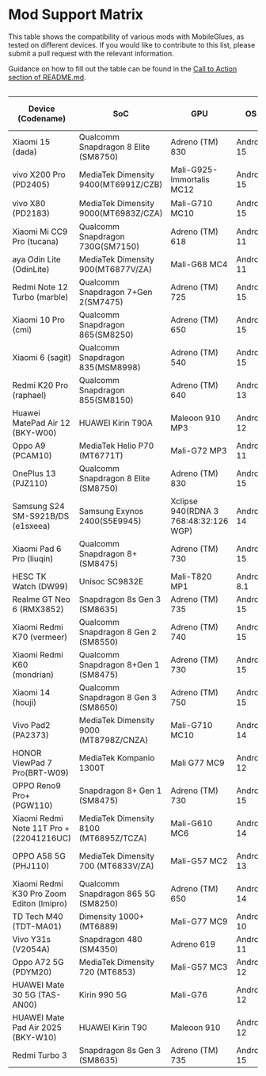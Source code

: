 # Mod Support Matrix

This table shows the compatibility of various mods with MobileGlues, as tested on different devices. If you would like to contribute to this list, please submit a pull request with the relevant information.

Guidance on how to fill out the table can be found in the [Call to Action section of README.md](https://github.com/Swung0x48/MobileGlues-release/blob/main/README.md#call-to-action).


<div style="overflow-x: auto;">

| **Device (Codename)**           | **SoC**                      | **GPU**                   | **OS**       | **Additional Drivers/Plugins in use**       | **MobileGlues**    | **Minecraft**       | **ModLoader**       | **Sodium**        | **Iris**        | **Indium**       | **Distant Horizon**   | **Xaero's Minimap**       | **Xaero's World Map**    | **Create**                       | **TaCZ**               | **Entity Texture Features**        | **Modern UI**    | **Continuity** | **Jade** | **Inventory HUD+** | **Just Enough Items** | **Report**|
| ------------------------------- | ---------------------------- | ------------------------- | ------------ | ------------------------------------------- | ------------------ | ------------------- | ------------------- | ----------------- | --------------- | ---------------- | --------------------- | ------------------------- | ------------------------ | -------------------------------- | ---------------------- | ---------------------------------- | ------------------------------------ | --------------------------------- | ------------------- | ------------------------------------------------------------------------------------------------- |- | - |
| Xiaomi 15 (dada)                | Qualcomm Snapdragon 8 Elite (SM8750)           | Adreno (TM) 830                | Android 15   | N/A                                         | 1.1.0.1            | 1.20.1              | Fabric 0.16.10      | ✅(0.5.11)        | ✅(1.7.2)      | ✅(1.0.34)       | ✅(2.2.1-a)          | ✅(25.0.0)                | ✅(1.39.2)              | ✅(fabric-0.5.1-j)               | ✅(1.0.2)             | ?                                  | ✅(3.11.1.6)    |?|?|?|?| [dada.md](./DeviceReports/dada.md)     |
| vivo X200 Pro (PD2405)          | MediaTek Dimensity 9400(MT6991Z/CZB)               | Mali-G925-Immortalis MC12 | Android 15   | ANGLE                                       | 1.1.0.1            | 1.20.1              | Fabric 0.16.10      | ✅(0.5.11)        | ✅(1.7.5)      | ✅(1.0.36)       | ?                    | ✅(25.0.0)                | ✅(1.39.4)              | ✅(fabric-0.5.1-j)<sup>*</sup>    | ✅(1.0.2)             | ?                                  | ?               |?|?|?|?| [PD2405.md](./DeviceReports/PD2405.md) |
| vivo X80 (PD2183)          | MediaTek Dimensity 9000(MT6983Z/CZA)               | Mali-G710 MC10 | Android 15   | ANGLE                                       | 1.1.0.1            | 1.20.1              | Fabric 0.16.10      | ✅(0.6.9)        | ✅(1.8.8)      | ✅(1.0.36)       | ?                    | ✅(25.0.0)                | ✅(1.39.4)              | ✅(fabric-0.5.1-j)<sup>*</sup>    | ✅(1.0.2)             | ?                                  | ?               |?|?|?|?| [PD2183.md](./DeviceReports/PD2183.md) |
| Xiaomi Mi CC9 Pro (tucana)      | Qualcomm Snapdragon 730G(SM7150)              | Adreno (TM) 618                | Android 11   | N/A                                         | 1.1.0.1            | 1.21.4              | Fabric 0.16.10      | ✅(0.6.6)         | ✅(1.8.5)      | ?                 | ?                    | ✅(25.0.0)                | ✅(1.39.2)              | ?                                 | ?                     | ✅(6.2.10)                         | ?               |?|?|?|?| [tucana.md](./DeviceReports/tucana.md) |
| aya Odin Lite (OdinLite)        | MediaTek Dimensity 900(MT6877V/ZA)                | Mali-G68 MC4              | Android 11   | N/A                                         | 1.1.0.1            | 1.21.1              | Fabric 0.16.10      | ✅(0.6.9)         | ✅(1.8.8)      | ?                 | ?                    | ✅(25.1.0)                | ✅(1.39.4)              | ?                                 | ?                     | ?                                  | ?                |?|?|?|?| [OdinLite.md](./DeviceReports/OdinLite.md) |
| Redmi Note 12 Turbo (marble)    | Qualcomm Snapdragon 7+Gen 2(SM7475)            | Adreno (TM) 725                | Android 15   | N/A                                         | 1.1.0.2            | 1.21.1              | Fabric 0.16.10      | ✅(0.6.9)         | ✅(1.8.8)      | ✅(1.0.35)       | ✅(2.3.0-b)           | ✅(25.1.0)                | ✅(1.39.4)              | ?                                 | ?                     | ?                                  | ✅(3.11.1.9)                |✅(3.0.0)|✅(15.9.3)|✅(3.4.26)|✅(19.21.0.247)| [marble.md](./DeviceReports/marble.md) |
| Xiaomi 10 Pro (cmi)             | Qualcomm Snapdragon 865(SM8250)               | Adreno (TM) 650                | Android 15   | N/A                                         | 1.1.0.1            | 1.20.1              | Fabric 0.16.10      | ✅(0.5.13)        | ✅(1.7.6)      | ✅(1.0.36)       | ✅(2.2.1-a)          | ✅(25.1.0)                | ✅(1.39.4)              | ✅(fabric-0.5.1-j)               | ✅(1.0.2-hotfix3)     | ✅(6.2.9)                         | ✅(3.11.1.6)    |?|?|?|?| [cmi.md](./DeviceReports/cmi.md) |
| Xiaomi 6 (sagit)  | Qualcomm Snapdragon 835(MSM8998)            | Adreno (TM) 540  | Android 15   | N/A                                         | 1.1.0.2            | 1.21.1              | Fabric 0.16.10      | ✅(0.6.9)         | ✅(1.8.8)      | ✅(1.0.35)       | ❌(2.3.0-b)           | ✅(25.1.0)                | ✅(1.39.4)              | ?                                 | ?                     | ?                                  | ✅(3.11.1.9)                |✅(3.0.0)|✅(15.9.3)|✅(3.4.26)|✅(19.21.0.247)| [sagit.md](./DeviceReports/sagit.md) |
| Redmi K20 Pro (raphael)         | Qualcomm Snapdragon 855(SM8150)               | Adreno (TM) 640                | Android 13   | N/A                                         | 1.1.0.1            | 1.20.1              | Fabric 0.16.10      | ✅(0.5.13)        | ✅(1.7.6)      | ✅(1.0.36)        | ✅(2.2.1-a)          | ✅(25.1.0)                | ✅(1.39.4)              | ✅(fabric-0.5.1-j)               | ✅(1.0.2-hotfix3)     | ✅(6.2.9)                         | ✅(3.11.1.6)    |?|?|?|?| [raphael.md](./DeviceReports/raphael.md) |
| Huawei MatePad Air 12 (BKY-W00) | HUAWEI Kirin T90A                   | Maleoon 910 MP3             | Android 12   | N/A                                         | 1.1.0.1            | 1.21.1              | Fabric 0.16.10      | ✅(0.6.5)         | *️⃣(1.8.1)      | ?                 | ✅(2.2.1-a)         | ✅(25.1.0)                | ✅(1.39.4)              | ?                                 | ?                     | ?                                  | ✅(3.11.1.9)     |?|?|?|?| [BKY-W00.md](./DeviceReports/BKY-W00.md) |
| Oppo A9 (PCAM10)                | MediaTek Helio P70 (MT6771T) | Mali-G72 MP3              | Android 11   | ANGLE                                       | 1.1.0.1            | 1.21.4              | Fabric 0.16.10      | ✅(0.6.10)        | ✅(1.8.8)      | ?                 | ?                    | ✅(25.1.0)                | ✅(1.39.4)              | ?                                 | ?                     | ✅(6.2.10)                        | ✅(3.11.1.11)    |✅(3.0.0)|✅(17.2.2)|✅(3.4.27)|?| [PCAM10.md](./DeviceReports/PCAM10.md) |
| OnePlus 13 (PJZ110)             | Qualcomm Snapdragon 8 Elite (SM8750)  | Adreno (TM) 830           | Android 15   | N/A                                         | 1.1.0.1            | 1.21.4              | Fabric 0.16.10      | ✅(0.6.10)        | ✅(1.8.8)      | ?                 | ?                    | ✅(25.1.0)                | ✅(1.39.4)              | ?                                 | ?                     | ✅(6.2.10)                        | ?                 | ?|?|?|?|[PJZ110.md](./DeviceReports/PJZ110.md) |
| Samsung S24 SM-S921B/DS (e1sxeea) | Samsung Exynos 2400(S5E9945) | Xclipse 940(RDNA 3 768:48:32:126 WGP) | Android 14 | N/A (vendor ES driver is already ANGLE) | 1.1.0.1 | 1.21.4 | Fabric 0.16.10 | ✅(0.6.10) | ✅(1.8.8) | ? | ? | ✅(25.1.0) | ✅(1.39.4) | ? | ? | ? | ? |?|?|?|?| [e1sxeea.md](./DeviceReports/e1sxeea.md) |
| Xiaomi Pad 6 Pro (liuqin)         | Qualcomm Snapdragon 8+(SM8475)              | Adreno (TM) 730                | Android 15   | N/A                                         | 1.1.0.1            | 1.20.1              | Fabric 0.16.10      | ✅(0.5.13)        | ✅(1.7.6)      | ✅(1.0.36)       | ✅(2.2.1-a)          | ✅(25.1.0)                | ✅(1.39.4)              | ✅(fabric-0.5.1-j)               | ✅(1.0.2-hotfix3)     | ✅(6.2.9)                         | ✅(3.11.1.6)    |?|?|?|?| [liuqin.md](./DeviceReports/liuqin.md) |
| HESC TK Watch (DW99)              | Unisoc SC9832E                   | Mali-T820 MP1              | Android 8.1  | N/A                                         | 1.1.0.1            | 1.20.1              | Fabric 0.16.10      | ✅(0.5.13)        | ✅(1.7.6)      | ✅(1.0.36)       | ✅(2.2.1-a)          | ✅(25.1.0)                | ✅(1.39.4)              | ✅(fabric-0.5.1-j)               | ✅(1.0.2-hotfix3)     | ✅(6.2.9)                         | ✅(3.11.1.6)    |?|?|?|?| [DW99.md](./DeviceReports/DW99.md) |
| Realme GT Neo 6 (RMX3852)             |Snapdragon 8s Gen 3 (SM8635) | Adreno (TM) 735           | Android 15   | N/A                                         | 1.1.0.1            | 1.21.4              | Fabric 0.16.10      | ✅(0.6.10)        | ✅(1.8.8)      | ?                 | ?                    | ✅(25.1.0)                | ✅(1.39.4)              | ?                                 | ?                     | ✅(6.2.10)                        | ✅(3.11.1.11) | ✅(3.0.0) | ✅(17.2.2) | ✅(3.4.27) | ?                  | [RMX3852.md](./DeviceReports/RMX3852.md) |
| Xiaomi Redmi K70 (vermeer) | Qualcomm Snapdragon 8 Gen 2 (SM8550) | Adreno (TM) 740 | Android 15 | N/A | 1.1.0.1 | 1.20.1 | Fabric 0.16.10 | ✅(0.5.13) | ✅(1.7.6) | ✅(1.0.36) | ❌(2.2.1-a) | ✅(25.1.0) | ✅(1.39.4) | ✅(fabric-0.5.1-j) | ✅(1.0.2-hotfix3) | ? | ✅(3.11.1.6) | ? | ? | ? | ? | [23113RKC6C.md](./DeviceReports/23113RKC6C.md) |
| Xiaomi Redmi K60 (mondrian) | Qualcomm Snapdragon 8+Gen 1 (SM8475) | Adreno (TM) 730 | Android 15 | N/A | 1.1.0.1 | 1.20.1 | Fabric 0.16.10 | ✅(0.5.13) | ✅(1.7.6) | ✅(1.0.36) | ❌(2.2.1-a) | ✅(25.1.0) | ✅(1.39.4) | ✅(fabric-0.5.1-j) | ✅(1.0.2-hotfix3) | ✅(6.2.9) | ✅(3.11.1.6) | ❌(3.0.0) | ✅(11.12.3) | ✅(3.4.26) | ✅(15.20.0.106) |[RedmiK60.md](./DeviceReports/RedmiK60.md) |
| Xiaomi 14 (houji) | Qualcomm Snapdragon 8 Gen 3 (SM8650) | Adreno (TM) 750 | Android 15 | N/A | 1.1.0.1 | 1.21.4 | Fabric 0.16.9 | ✅(0.6.3) | ✅(1.8.3) | ✅(1.0.35) |？ |✅(25.1.0) | ✅(1.39.4) |? | ？ | ✅(6.2.10) | ✅(3.11.1.11) |? |? |? |? | [23127PN0CC.md](./DeviceReports/23127PN0CC.md) |
| Vivo Pad2 (PA2373)               | MediaTek Dimensity 9000 (MT8798Z/CNZA)           | Mali-G710 MC10                | Android 14   | ANGLE                                         | 1.1.0.1            | 1.21.4              | Fabric 0.16.10      | ✅(0.6.10)        | ✅(1.8.8)      | ?       | ?          | ✅(25.1.0)                | ✅(1.39.4)              | ?               | ?             | ✅(0.6.2.10)                                  | ✅(3.11.1.11)    | ✅(3.0.0) | ✅(17.2.2) | ✅3.4.27 | ? | [PA2373.md](./DeviceReports/PA2373.md)     |
| HONOR ViewPad 7 Pro(BRT-W09) | MediaTek Kompanio 1300T | Mali G77 MC9 | Android 12 | ANGLE(Required to archive better performance) | 1.1.0.1 | 1.21.4 | Fabric 0.16.10 | ✅(0.6.10) | ✅(1.8.8) | ? | ❎(no 1.21.4 version) | ✅(25.1.0) | ✅(1.39.4) | ? | ? | ? | ✅(3.11.1.11) | ? | ? | ? | ? | [BRT-W09.md](./DeviceReports/BRT-W09.md) |
| OPPO Reno9 Pro+ (PGW110)             | Snapdragon 8+ Gen 1 (SM8475)  | Adreno (TM) 730           | Android 15   | N/A                                         | 1.1.0.1            | 1.21.4              | Fabric 0.16.10      | ✅(0.6.6)        | ✅(1.8.5)      | ?                 | ?                    | ✅(25.0.1)                | ✅(1.39.3)              | ?                                 | ?                     | ✅(6.2.10)                        | ?                 | ?|?|?|?|[PGW110.md](./DeviceReports/PGW110.md) |
| Xiaomi Redmi Note 11T Pro + (22041216UC) | MediaTek Dimensity 8100 (MT6895Z/TCZA) | Mali-G610 MC6 | Android 14 | N/A | 1.1.0.1 | 1.21.4 | NeoForge 21.4.109-beta | ✅(0.6.10) | ✅(1.8.8) | ? | ? | ✅(25.1.0) | ✅(1.39.4) | ? | ? | ✅(6.2.10) | ? | ? | ✅(17.3.0) | ? | ? | [22041216UC.md](./DeviceReports/22041216UC.md) |
| OPPO A58 5G (PHJ110) | MediaTek Dimensity 700 (MT6833V/ZA) | Mali-G57 MC2 | Android 13 | N/A | 1.1.0.1 | 1.21.4 | NeoForge 21.4.109-beta | ✅(0.6.10) | ✅(1.8.8) | ? | ? | ✅(25.1.0) | ✅(1.39.4) | ? | ? | ✅(6.2.10) | ? | ? | ✅(17.3.0) | ? | ? | [PHJ110.md](./DeviceReports/PHJ110.md)  |
| Xiaomi Redmi K30 Pro Zoom Editon (lmipro)                | Qualcomm Snapdragon 865 5G (SM8250)           | Adreno (TM) 650                | Android 14   | N/A                                         | 1.1.0.1            | 1.21.3              | Fabric 0.16.10      | ✅(0.6.5)        | *️⃣(1.8.1)      | ?       | ?          | ✅(25.1.0)                | ✅(1.39.4)              | ?               | ?             | ✅(6.2.9)                          | ?    |✅(3.0.0)|✅(16.0.4)|?|?| [lmipro.md](./DeviceReports/lmipro.md)     |
|TD Tech M40 (TDT-MA01)             | Dimensity 1000+ (MT6889) | Mali-G77 MC9           | Android 10   | N/A                                         | 1.1.0.1            | 1.21.4              | Fabric 0.16.10      | ✅(0.6.10)        | ✅(1.8.8)      | ?                 | ?                    | ✅(25.1.0)                | ✅(1.39.4)              | ?                                 | ?                     | ✅(6.2.10)                        | ✅(3.11.1.11) | ✅(3.0.0) | ✅(17.2.2) | ✅(3.4.27) | ?                  | [TDT-MA01.md](./DeviceReports/TDT-MA01.md) |
| Vivo Y31s (V2054A)             | Snapdragon 480 (SM4350) | Adreno 619           | Android 11   | N/A                                         | 1.1.0.1            | 1.21.4              | Fabric 0.16.10      | ✅(0.6.10)        | ✅(1.8.8)      | ?                 | ?                    | ✅(25.1.0)                | ✅(1.39.4)              | ?                                 | ?                     | ✅(6.2.10)                        | ✅(3.11.1.11) | ✅(3.0.0) | ✅(17.2.2) | ✅(3.4.27) | ?                  | [V2054A.md](./DeviceReports/V2054A.md) |
| Oppo A72 5G (PDYM20)                      | MediaTek Dimensity 720 (MT6853)        | Mali-G57 MC3                          | Android 12  | N/A                                           | 1.1.0.1         | 1.20.1        | Fabric 0.16.10         | ✅(0.5.13)  | ✅(1.7.2)    | ✅(1.0.36)  | ✅(2.2.1-a)           | ✅(25.1.0)           | ✅(1.39.4)             | ✅(fabric-0.5.1-j)   | (1.0.2)          | ✅(6.2.9)                    | ✅(3.11.1.6)   | ✅(3.0.0)       | ✅(11.12.3) | ✅(3.4.26)          | ✅15.20.0.106          | [PDYM20.md](./DeviceReports/PDYM20.md)     |
| HUAWEI Mate 30 5G (TAS-AN00)             | Kirin 990 5G | Mali-G76           | Android 12   | N/A                                         | 1.1.0.1            | 1.21.4              | Fabric 0.16.10      | ✅(0.6.10)        | ✅(1.8.8)      | ?                 | ?                    | ✅(25.1.0)                | ✅(1.39.4)              | ?                                 | ?                     | ✅(6.2.10)                        | ✅(3.11.1.11) | ✅(3.0.0) | ✅(17.2.2) | ✅(3.4.27) | ?                  | [TAS-AN00.md](./DeviceReports/TAS-AN00.md) |
| HUAWEI Mate Pad Air 2025 (BKY-W10) | HUAWEI Kirin T90| Maleoon 910 | Android 12 | N/A |1.1.0.1|1.21.4|Fabric 0.16.10|✅(0.6.10)|✅(1.8.8)|?|?|✅(25.1.0)|✅(1.39.4)|?|?|?|?|?|?|?|?|[BKY-W10.md](./DeviceReports/BKY-W10.md) |
| Redmi Turbo 3|Snapdragon 8s Gen 3 (SM8635) | Adreno (TM) 735           | Android 15   | ANGLE      | 1.1.0.2            | 1.20.1              | Fabric 0.16.10      | ✅(0.5.0)        | ✅(1.7.5)      | ✅(1.0.23)        | ✅(2.3.0-b)          | X      | X             | ✅(fabric-0.5.1-j)               | ? | ?  | ✅(3.11.1.6)    |✅(3.0.0)|?|✅(3.4.17)|?| [peridot.md](./DeviceReports/peridot.md) |                      
            
<div>
